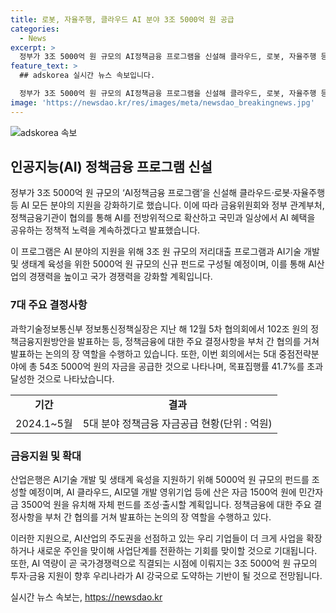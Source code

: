 ```yaml
---
title: 로봇, 자율주행, 클라우드 AI 분야 3조 5000억 원 공급
categories:
  - News
excerpt: >
  정부가 3조 5000억 원 규모의 AI정책금융 프로그램을 신설해 클라우드, 로봇, 자율주행 등 AI 모든 분야의 지원을 강화했다. 금융위원회는 정부 및 정책금융기관과 함께 제7차 정책금융지원협의회를 개최하여 AI 확산과 국민 혜택을 위한 정책적 노력을 발표했다. 산은은 3조 원 규모의 저리대출 프로그램과 5000억 원 규모의 신규 펀드를 출시한다. 5대 중점전략분야에 54조 5000억 원의 자금을 공급하여 목표집행률 41.7%를 초과 달성했다. 이번 AI 분야의 자금 지원 방안은 AI산업 경쟁력 및 자금 수요를 고려한 것이며, 산은은 AI 분야에 초격차산업지원프로그램 내 AI분야를 신설하여 자금을 공급할 예정이다.
feature_text: >
  ## adskorea 실시간 뉴스 속보입니다.

  정부가 3조 5000억 원 규모의 AI정책금융 프로그램을 신설해 클라우드, 로봇, 자율주행 등 AI 모든 분야의 지원을 강화했다. 금융위원회는 정부 및 정책금융기관과 함께 제7차 정책금융지원협의회를 개최하여 AI 확산과 국민 혜택을 위한 정책적 노력을 발표했다. 산은은 3조 원 규모의 저리대출 프로그램과 5000억 원 규모의 신규 펀드를 출시한다. 5대 중점전략분야에 54조 5000억 원의 자금을 공급하여 목표집행률 41.7%를 초과 달성했다. 이번 AI 분야의 자금 지원 방안은 AI산업 경쟁력 및 자금 수요를 고려한 것이며, 산은은 AI 분야에 초격차산업지원프로그램 내 AI분야를 신설하여 자금을 공급할 예정이다.
image: 'https://newsdao.kr/res/images/meta/newsdao_breakingnews.jpg'
---
```


<p><img src="https://newsdao.kr/res/images/meta/newsdao_breakingnews.jpg" alt="adskorea 속보" /></p>

<h2 data-ke-size="size26">인공지능(AI) 정책금융 프로그램 신설</h2>

<p data-ke-size="size16">정부가 3조 5000억 원 규모의 ‘AI정책금융 프로그램’을 신설해 클라우드·로봇·자율주행 등 AI 모든 분야의 지원을 강화하기로 했습니다. 이에 따라 금융위원회와 정부 관계부처, 정책금융기관이 협의를 통해 AI를 전방위적으로 확산하고 국민과 일상에서 AI 혜택을 공유하는 정책적 노력을 계속하겠다고 발표했습니다.</p>

<p data-ke-size="size16">이 프로그램은 AI 분야의 지원을 위해 3조 원 규모의 저리대출 프로그램과 AI기술 개발 및 생태계 육성을 위한 5000억 원 규모의 신규 펀드로 구성될 예정이며, 이를 통해 AI산업의 경쟁력을 높이고 국가 경쟁력을 강화할 계획입니다.</p>

<h3 data-ke-size="size24">7대 주요 결정사항</h3>

<p data-ke-size="size16">과학기술정보통신부 정보통신정책실장은 지난 해 12월 5차 협의회에서 102조 원의 정책금융지원방안을 발표하는 등, 정책금융에 대한 주요 결정사항을 부처 간 협의를 거쳐 발표하는 논의의 장 역할을 수행하고 있습니다. 또한, 이번 회의에서는 5대 중점전략분야에 총 54조 5000억 원의 자금을 공급한 것으로 나타나며, 목표집행률 41.7%를 초과 달성한 것으로 나타났습니다.</p>

<table>
  <tr>
    <td style="text-align: center; height: 17px;"><b>기간</b></td>
    <td style="text-align: center; height: 17px;"><b>결과</b></td>
  </tr>
  <tr>
    <td style="text-align: center; height: 17px;">2024.1~5월</td>
    <td style="text-align: center; height: 17px;">5대 분야 정책금융 자금공급 현황(단위 : 억원)</td>
  </tr>
</table>

<h3 data-ke-size="size24">금융지원 및 확대</h3>

<p data-ke-size="size16">산업은행은 AI기술 개발 및 생태계 육성을 지원하기 위해 5000억 원 규모의 펀드를 조성할 예정이며, AI 클라우드, AI모델 개발 영위기업 등에 산은 자금 1500억 원에 민간자금 3500억 원을 유치해 자체 펀드를 조성·출시할 계획입니다. 정책금융에 대한 주요 결정사항을 부처 간 협의를 거쳐 발표하는 논의의 장 역할을 수행하고 있다.</p>

<p data-ke-size="size16">이러한 지원으로, AI산업의 주도권을 선점하고 있는 우리 기업들이 더 크게 사업을 확장하거나 새로운 주인을 맞이해 사업단계를 전환하는 기회를 맞이할 것으로 기대됩니다. 또한, AI 역량이 곧 국가경쟁력으로 직결되는 시점에 이뤄지는 3조 5000억 원 규모의 투자·금융 지원이 향후 우리나라가 AI 강국으로 도약하는 기반이 될 것으로 전망됩니다.</p>
실시간 뉴스 속보는, <a href="https://newsdao.kr" rel="dofollow">https://newsdao.kr</a>


